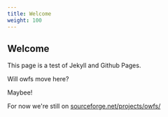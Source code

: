 ```yaml
---
title: Welcome
weight: 100
---
```

## Welcome

This page is a test of Jekyll and Github Pages.

Will owfs move here?

Maybee!

For now we're still on <a href="https://sourceforge.net/projects/owfs/">sourceforge.net/projects/owfs/</a>
